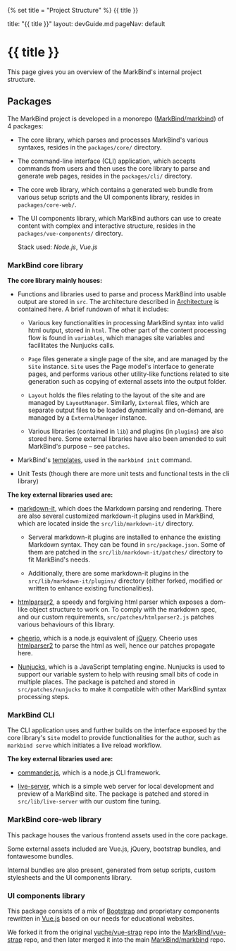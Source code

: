 {% set title = "Project Structure" %}
<span id="title" class="d-none">{{ title }}</span>

<frontmatter>
  title: "{{ title }}"
  layout: devGuide.md
  pageNav: default
</frontmatter>

# {{ title }}

<div class="lead">

This page gives you an overview of the MarkBind's internal project structure.
</div>

## Packages

The MarkBind project is developed in a <tooltip content="We follow a monorepo approach, similar to Babel and other open source projects. To see a discussion on the pros and cons of this approach, read [here](https://github.com/babel/babel/blob/main/doc/design/monorepo.md).">monorepo</tooltip> ([MarkBind/markbind](https://github.com/MarkBind/markbind)) of 4 packages:

* The core library, which parses and processes MarkBind's various syntaxes, resides in the `packages/core/` directory.

* The command-line interface (CLI) application, which accepts commands from users and then uses the core library to parse and generate web pages, resides in the `packages/cli/` directory.

* The core web library, which contains a generated web bundle from various setup scripts and the UI components library, resides in `packages/core-web/`.

* The UI components library, which MarkBind authors can use to create content with complex and interactive structure, resides in the `packages/vue-components/` directory.

  Stack used: *Node.js*, *Vue.js*

### MarkBind core library

**The core library mainly houses:**

* Functions and libraries used to parse and process MarkBind into usable output are stored in `src`. The architecture described in [Architecture](../design/architecture) is contained here. A brief rundown of what it includes:

  * Various key functionalities in processing MarkBind syntax into valid html output, stored in `html`. The other part of the content processing flow is found in `variables`, which manages site variables and facillitates the Nunjucks calls.

  * `Page` files generate a single page of the site, and are managed by the `Site` instance. `Site` uses the Page model's interface to generate pages, and performs various other utility-like functions related to site generation such as copying of external assets into the output folder.

  * `Layout` holds the files relating to the layout of the site and are managed by `LayoutManager`. Similarly, `External` files, which are separate output files to be loaded dynamically and on-demand, are managed by a `ExternalManager` instance.

  * Various libraries (contained in `lib`) and plugins (in `plugins`) are also stored here. Some external libraries have also been amended to suit MarkBind's purpose – see `patches`.

* MarkBind's [templates](https://markbind.org/userGuide/templates.html), used in the `markbind init` command.

* Unit Tests (though there are more unit tests and functional tests in the cli library)

**The key external libraries used are:**

* [markdown-it](https://github.com/markdown-it/markdown-it), which does the Markdown parsing and rendering. There are also several customized markdown-it plugins used in MarkBind, which are located inside the `src/lib/markdown-it/` directory.

  * Serveral markdown-it plugins are installed to enhance the existing Markdown syntax. They can be found in `src/package.json`. Some of them are patched in the `src/lib/markdown-it/patches/` directory to fit MarkBind's needs. 

  * Additionally, there are some markdown-it plugins in the `src/lib/markdown-it/plugins/` directory (either forked, modified or written to enhance existing functionalities).

* [htmlparser2](https://github.com/fb55/htmlparser2), a speedy and forgiving html parser which exposes a dom-like object structure to work on. To comply with the markdown spec, and our custom requirements, `src/patches/htmlparser2.js` patches various behaviours of this library.

* [cheerio](https://cheerio.js.org/), which is a node.js equivalent of [jQuery](https://jquery.com/). Cheerio uses [htmlparser2](https://github.com/fb55/htmlparser2) to parse the html as well, hence our patches propagate here.

* [Nunjucks](https://mozilla.github.io/nunjucks/), which is a JavaScript templating engine. Nunjucks is used to support our variable system to help with reusing small bits of code in multiple places. The package is patched and stored in `src/patches/nunjucks` to make it compatible with other MarkBind syntax processing steps.

### MarkBind CLI

The CLI application uses and further builds on the interface exposed by the core library's `Site` model to provide functionalities for the author, such as `markbind serve` which initiates a live reload workflow.

**The key external libraries used are:**

* [commander.js](https://github.com/tj/commander.js/), which is a node.js CLI framework.

* [live-server](https://github.com/tapio/live-server), which is a simple web server for local development and preview of a MarkBind site. The package is patched and stored in `src/lib/live-server` with our custom fine tuning.

### MarkBind core-web library

This package houses the various frontend assets used in the core package.

Some external assets included are Vue.js, jQuery, bootstrap bundles, and fontawesome bundles.

Internal bundles are also present, generated from setup scripts, custom stylesheets and the UI components library.

### UI components library

This package consists of a mix of [Bootstrap](https://getbootstrap.com/components/) and proprietary components rewritten in [Vue.js](https://vuejs.org) based on our needs for educational websites.

We forked it from the original [yuche/vue-strap](https://github.com/yuche/vue-strap) repo into the [MarkBind/vue-strap](https://github.com/MarkBind/vue-strap) repo, and then later merged it into the main [MarkBind/markbind](https://github.com/MarkBind/markbind) repo.

